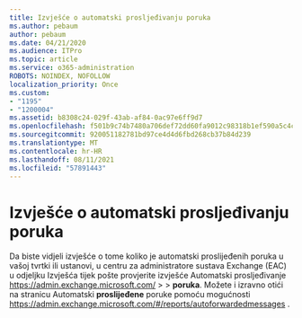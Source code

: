 ```yaml
---
title: Izvješće o automatski prosljeđivanju poruka
ms.author: pebaum
author: pebaum
ms.date: 04/21/2020
ms.audience: ITPro
ms.topic: article
ms.service: o365-administration
ROBOTS: NOINDEX, NOFOLLOW
localization_priority: Once
ms.custom:
- "1195"
- "1200004"
ms.assetid: b8308c24-029f-43ab-af84-0ac97e6ff9d7
ms.openlocfilehash: f501b9c74b7480a706def72dd60fa9012c98318b1ef590a5c4c9c17d707d5240
ms.sourcegitcommit: 920051182781bd97ce4d4d6fbd268cb37b84d239
ms.translationtype: MT
ms.contentlocale: hr-HR
ms.lasthandoff: 08/11/2021
ms.locfileid: "57891443"
---
```

# <a name="auto-forwarded-messages-report"></a>Izvješće o automatski prosljeđivanju poruka

Da biste vidjeli izvješće o tome koliko je automatski proslijeđenih poruka u vašoj tvrtki ili ustanovi, u centru za administratore sustava Exchange (EAC) u odjeljku [](https://docs.microsoft.com/exchange/monitoring/mail-flow-reports/mfr-auto-forwarded-messages-report) Izvješća tijek pošte provjerite izvješće Automatski prosljeđivanje <https://admin.exchange.microsoft.com/> \>  \> **poruka**. Možete i izravno otići na stranicu Automatski **proslijeđene** poruke pomoću mogućnosti <https://admin.exchange.microsoft.com/#/reports/autoforwardedmessages> .
  